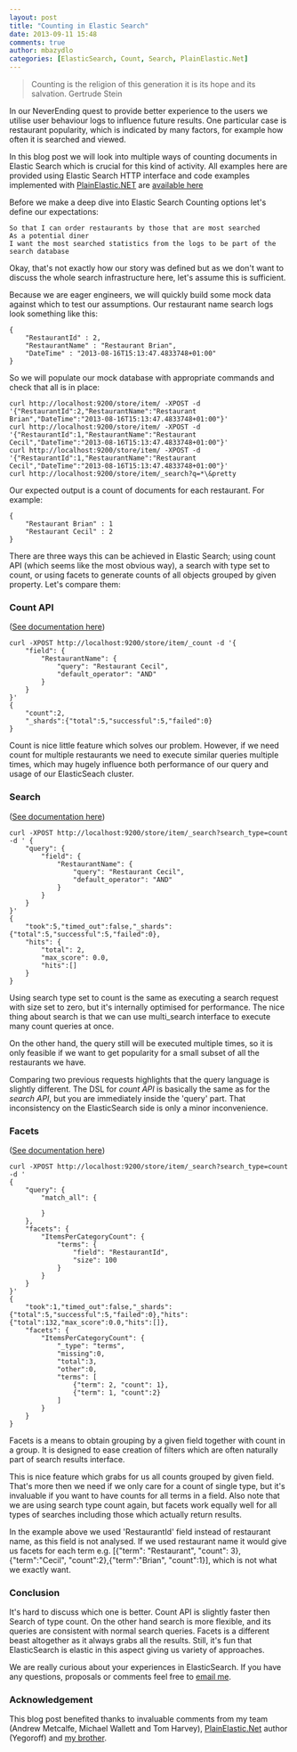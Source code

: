```yaml
---
layout: post
title: "Counting in Elastic Search"
date: 2013-09-11 15:48
comments: true
author: mbazydlo
categories: [ElasticSearch, Count, Search, PlainElastic.Net]
---
```


> Counting is the religion of this generation it is its hope and its salvation.
> Gertrude Stein

In our NeverEnding quest to provide better experience to the users we utilise user behaviour logs to influence future results. One particular case is restaurant popularity, which is indicated by many factors, for example how often it is searched and viewed.

In this blog post we will look into multiple ways of counting documents in Elastic Search which is crucial for this kind of activity. All examples here are provided using Elastic Search HTTP interface and code examples implemented with [PlainElastic.NET](https://github.com/Yegoroff/PlainElastic.Net) are [available here](https://gist.github.com/gondar/6320578)

Before we make a deep dive into Elastic Search Counting options let's define our expectations:
```
So that I can order restaurants by those that are most searched
As a potential diner
I want the most searched statistics from the logs to be part of the search database
```
Okay, that's not exactly how our story was defined but as we don't want to discuss the whole search infrastructure here, let's assume this is sufficient.

Because we are eager engineers, we will quickly build some mock data against which to test our assumptions. Our restaurant name search logs look something like this:
```
{
	"RestaurantId" : 2,
	"RestaurantName" : "Restaurant Brian",
	"DateTime" : "2013-08-16T15:13:47.4833748+01:00"
}
```
So we will populate our mock database with appropriate commands and check that all is in place:
```
curl http://localhost:9200/store/item/ -XPOST -d '{"RestaurantId":2,"RestaurantName":"Restaurant Brian","DateTime":"2013-08-16T15:13:47.4833748+01:00"}'
curl http://localhost:9200/store/item/ -XPOST -d '{"RestaurantId":1,"RestaurantName":"Restaurant Cecil","DateTime":"2013-08-16T15:13:47.4833748+01:00"}'
curl http://localhost:9200/store/item/ -XPOST -d '{"RestaurantId":1,"RestaurantName":"Restaurant Cecil","DateTime":"2013-08-16T15:13:47.4833748+01:00"}'
curl http://localhost:9200/store/item/_search?q=*\&pretty
```
Our expected output is a count of documents for each restaurant. For example:
```
{
	"Restaurant Brian" : 1
	"Restaurant Cecil" : 2
}
```
There are three ways this can be achieved in Elastic Search; using count API (which seems like the most obvious way), a search with type set to count, or using facets to generate counts of all objects grouped by given property. Let's compare them:
### Count API ###
([See documentation here](http://www.elasticsearch.org/guide/reference/api/count/))
```
curl -XPOST http://localhost:9200/store/item/_count -d '{
	"field": {
		"RestaurantName": {
			"query": "Restaurant Cecil",
			"default_operator": "AND"
		}
	}
}'
{
	"count":2,
	"_shards":{"total":5,"successful":5,"failed":0}
}
```
Count is nice little feature which solves our problem. However, if we need count for multiple restaurants we need to execute similar queries multiple times, which may hugely influence both performance of our query and usage of our ElasticSeach cluster.
### Search ###
([See documentation here](http://www.elasticsearch.org/guide/reference/api/search/search-type/))
```
curl -XPOST http://localhost:9200/store/item/_search?search_type=count -d ' {
	"query": {
		"field": {
			"RestaurantName": {
				"query": "Restaurant Cecil",
				"default_operator": "AND"
			}
		}
	}
}'
{
	"took":5,"timed_out":false,"_shards":{"total":5,"successful":5,"failed":0},
	"hits": {
		"total": 2,
		"max_score": 0.0,
		"hits":[]
	}
}
```
Using search type set to count is the same as executing a search request with size set to zero, but it's internally optimised for performance. The nice thing about search is that we can use multi_search interface to execute many count queries at once.

On the other hand, the query still will be executed multiple times, so it is only feasible if we want to get popularity for a small subset of all the restaurants we have.
 
Comparing two previous requests highlights that the query language is slightly different. The DSL for _count API_ is basically the same as for the _search API_, but you are immediately inside the 'query' part. That inconsistency on the ElasticSearch side is only a minor inconvenience.
### Facets ###
([See documentation here](http://www.elasticsearch.org/guide/reference/api/search/facets/))
 
```
curl -XPOST http://localhost:9200/store/item/_search?search_type=count -d '
{
	"query": {
		"match_all": {
			 
		}
	},
	"facets": {
		"ItemsPerCategoryCount": {
			"terms": {
				"field": "RestaurantId",
				"size": 100
			}
		}
	}
}'
{
	"took":1,"timed_out":false,"_shards":{"total":5,"successful":5,"failed":0},"hits":{"total":132,"max_score":0.0,"hits":[]},
	"facets": {
		"ItemsPerCategoryCount": {
			"_type": "terms",
			"missing":0,
			"total":3,
			"other":0,
			"terms": [
				{"term": 2, "count": 1},
				{"term": 1, "count":2}
			]
		}
	}
}
```
 
Facets is a means to obtain grouping by a given field together with count in a group. It is designed to ease creation of filters which are often naturally part of search results interface.

This is nice feature which grabs for us all counts grouped by given field. That's more then we need if we only care for a count of single type, but it's invaluable if you want to have counts for all terms in a field. Also note that we are using search type count again, but facets work equally well for all types of searches including those which actually return results.
 
In the example above we used 'RestaurantId' field instead of restaurant name, as this field is not analysed. If we used restaurant name it would give us facets for each term e.g. [{"term": "Restaurant", "count": 3}, {"term":"Cecil", "count":2},{"term":"Brian", "count":1}], which is not what we exactly want.

### Conclusion ###
It's hard to discuss which one is better. Count API is slightly faster then Search of type count. On the other hand search is more flexible, and its queries are consistent with normal search queries. Facets is a different beast altogether as it always grabs all the results. Still, it's fun that ElasticSearch is elastic in this aspect giving us variety of approaches.
 
We are really curious about your experiences in ElasticSearch. If you have any questions, proposals or comments feel free to [email me](mailto:mbazydlo@opentable.com).
 
### Acknowledgement ###
This blog post benefited thanks to invaluable comments from my team (Andrew Metcalfe, Michael Wallett and Tom Harvey), [PlainElastic.Net](https://github.com/Yegoroff/PlainElastic.Net) author (Yegoroff) and [my brother](https://github.com/pbazydlo).